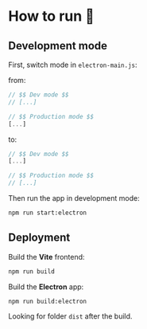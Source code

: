 # How to run 🚀

## Development mode

First, switch mode in `electron-main.js`:

from:

```js
// $$ Dev mode $$
// [...]

// $$ Production mode $$
[...]
```

to:

```js
// $$ Dev mode $$
[...]

// $$ Production mode $$
// [...]
```

Then run the app in development mode:

```bash
npm run start:electron
```

## Deployment

Build the **Vite** frontend:

```bash
npm run build
```

Build the **Electron** app:

```bash
npm run build:electron
```

Looking for folder `dist` after the build.
